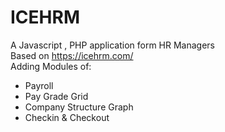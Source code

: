 # ICEHRM
A Javascript , PHP application form HR Managers
<br>
Based on https://icehrm.com/
<br>
Adding Modules of:
<br>
- Payroll
- Pay Grade Grid
- Company Structure Graph
- Checkin & Checkout
